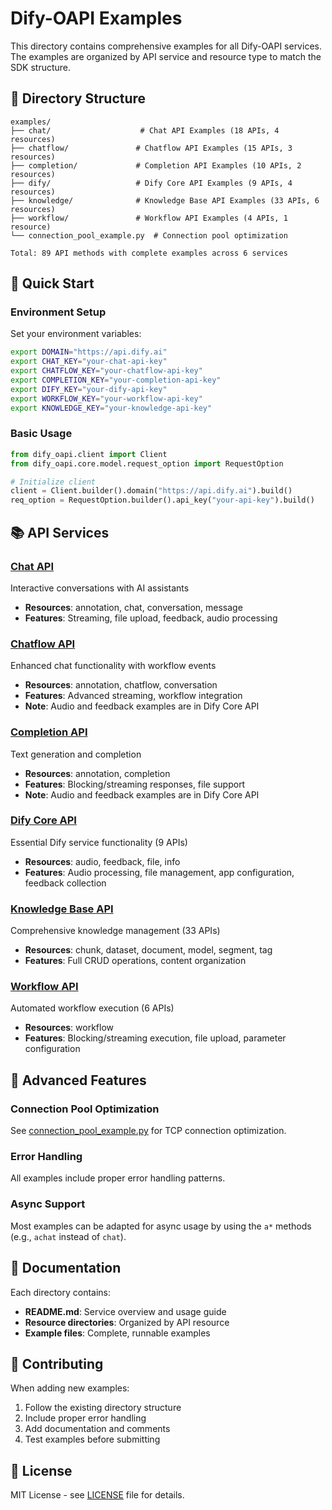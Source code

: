 # Dify-OAPI Examples

This directory contains comprehensive examples for all Dify-OAPI services. The examples are organized by API service and resource type to match the SDK structure.

## 📁 Directory Structure

```
examples/
├── chat/                    # Chat API Examples (18 APIs, 4 resources)
├── chatflow/               # Chatflow API Examples (15 APIs, 3 resources)
├── completion/             # Completion API Examples (10 APIs, 2 resources)
├── dify/                   # Dify Core API Examples (9 APIs, 4 resources)
├── knowledge/              # Knowledge Base API Examples (33 APIs, 6 resources)
├── workflow/               # Workflow API Examples (4 APIs, 1 resource)
└── connection_pool_example.py  # Connection pool optimization

Total: 89 API methods with complete examples across 6 services
```

## 🚀 Quick Start

### Environment Setup

Set your environment variables:

```bash
export DOMAIN="https://api.dify.ai"
export CHAT_KEY="your-chat-api-key"
export CHATFLOW_KEY="your-chatflow-api-key"
export COMPLETION_KEY="your-completion-api-key"
export DIFY_KEY="your-dify-api-key"
export WORKFLOW_KEY="your-workflow-api-key"
export KNOWLEDGE_KEY="your-knowledge-api-key"
```

### Basic Usage

```python
from dify_oapi.client import Client
from dify_oapi.core.model.request_option import RequestOption

# Initialize client
client = Client.builder().domain("https://api.dify.ai").build()
req_option = RequestOption.builder().api_key("your-api-key").build()
```

## 📚 API Services

### [Chat API](./chat/README.md)
Interactive conversations with AI assistants
- **Resources**: annotation, chat, conversation, message
- **Features**: Streaming, file upload, feedback, audio processing

### [Chatflow API](./chatflow/README.md)
Enhanced chat functionality with workflow events
- **Resources**: annotation, chatflow, conversation
- **Features**: Advanced streaming, workflow integration
- **Note**: Audio and feedback examples are in Dify Core API

### [Completion API](./completion/README.md)
Text generation and completion
- **Resources**: annotation, completion
- **Features**: Blocking/streaming responses, file support
- **Note**: Audio and feedback examples are in Dify Core API

### [Dify Core API](./dify/README.md)
Essential Dify service functionality (9 APIs)
- **Resources**: audio, feedback, file, info
- **Features**: Audio processing, file management, app configuration, feedback collection

### [Knowledge Base API](./knowledge/README.md)
Comprehensive knowledge management (33 APIs)
- **Resources**: chunk, dataset, document, model, segment, tag
- **Features**: Full CRUD operations, content organization

### [Workflow API](./workflow/README.md)
Automated workflow execution (6 APIs)
- **Resources**: workflow
- **Features**: Blocking/streaming execution, file upload, parameter configuration

## 🔧 Advanced Features

### Connection Pool Optimization
See [connection_pool_example.py](./connection_pool_example.py) for TCP connection optimization.

### Error Handling
All examples include proper error handling patterns.

### Async Support
Most examples can be adapted for async usage by using the `a*` methods (e.g., `achat` instead of `chat`).

## 📖 Documentation

Each directory contains:
- **README.md**: Service overview and usage guide
- **Resource directories**: Organized by API resource
- **Example files**: Complete, runnable examples

## 🤝 Contributing

When adding new examples:
1. Follow the existing directory structure
2. Include proper error handling
3. Add documentation and comments
4. Test examples before submitting

## 📄 License

MIT License - see [LICENSE](../LICENSE) file for details.
